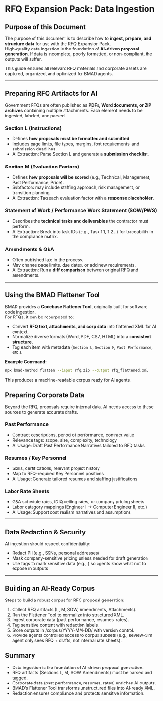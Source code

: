# RFQ Expansion Pack: Data Ingestion

## Purpose of this Document

The purpose of this document is to describe how to **ingest, prepare, and structure data** for use with the RFQ Expansion Pack.  
High-quality data ingestion is the foundation of **AI-driven proposal generation**. If data is incomplete, poorly formatted, or non-compliant, the outputs will suffer.

This guide ensures all relevant RFQ materials and corporate assets are captured, organized, and optimized for BMAD agents.

---

## Preparing RFQ Artifacts for AI

Government RFQs are often published as **PDFs, Word documents, or ZIP archives** containing multiple attachments. Each element needs to be ingested, labeled, and parsed.

### Section L (Instructions)

- Defines **how proposals must be formatted and submitted**.
- Includes page limits, file types, margins, font requirements, and submission deadlines.
- AI Extraction: Parse Section L and generate a **submission checklist**.

### Section M (Evaluation Factors)

- Defines **how proposals will be scored** (e.g., Technical, Management, Past Performance, Price).
- Subfactors may include staffing approach, risk management, or transition planning.
- AI Extraction: Tag each evaluation factor with a **response placeholder**.

### Statement of Work / Performance Work Statement (SOW/PWS)

- Describes the **technical tasks and deliverables** the contractor must perform.
- AI Extraction: Break into task IDs (e.g., Task 1.1, 1.2…) for traceability in the compliance matrix.

### Amendments & Q&A

- Often published late in the process.
- May change page limits, due dates, or add new requirements.
- AI Extraction: Run a **diff comparison** between original RFQ and amendments.

---

## Using the BMAD Flattener Tool

BMAD provides a **Codebase Flattener Tool**, originally built for software code ingestion.  
For RFQs, it can be repurposed to:

- Convert **RFQ text, attachments, and corp data** into flattened XML for AI context.
- Normalize diverse formats (Word, PDF, CSV, HTML) into a **consistent structure**.
- Tag each item with metadata (`Section L`, `Section M`, `Past Performance`, etc.).

**Example Command:**

```bash
npx bmad-method flatten --input rfq.zip --output rfq_flattened.xml
```

This produces a machine-readable corpus ready for AI agents.

## Preparing Corporate Data

Beyond the RFQ, proposals require internal data.
AI needs access to these sources to generate accurate drafts.

### Past Performance

- Contract descriptions, period of performance, contract value
- Relevance tags: scope, size, complexity, technology
- AI Usage: Draft Past Performance Narratives tailored to RFQ tasks

### Resumes / Key Personnel

- Skills, certifications, relevant project history
- Map to RFQ-required Key Personnel positions
- AI Usage: Generate tailored resumes and staffing justifications

### Labor Rate Sheets

- GSA schedule rates, IDIQ ceiling rates, or company pricing sheets
- Labor category mappings (Engineer I → Computer Engineer II, etc.)
- AI Usage: Support cost realism narratives and assumptions

---

## Data Redaction & Security

AI ingestion should respect confidentiality:

- Redact PII (e.g., SSNs, personal addresses)
- Mask company-sensitive pricing unless needed for draft generation
- Use tags to mark sensitive data (e.g., <restricted>) so agents know what not to expose in outputs

---

## Building an AI-Ready Corpus

Steps to build a robust corpus for RFQ proposal generation:

1. Collect RFQ artifacts (L, M, SOW, Amendments, Attachments).
2. Run the Flattener Tool to normalize into structured XML.
3. Ingest corporate data (past performance, resumes, rates).
4. Tag sensitive content with redaction labels.
5. Store outputs in /corpus/YYYY-MM-DD/ with version control.
6. Provide agents controlled access to corpus subsets (e.g., Review-Sim agent only sees RFQ + drafts, not internal rate sheets).

## Summary

- Data ingestion is the foundation of AI-driven proposal generation.
- RFQ artifacts (Sections L, M, SOW, Amendments) must be parsed and tagged.
- Corporate data (past performance, resumes, rates) enriches AI outputs.
- BMAD’s Flattener Tool transforms unstructured files into AI-ready XML.
- Redaction ensures compliance and protects sensitive information.
